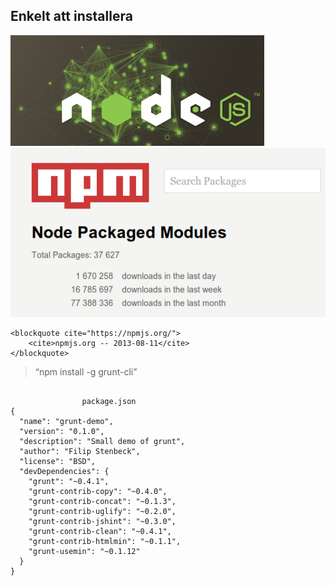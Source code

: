 <section>
<h2>Enkelt att installera</h2>
</section>
<section>
<img src="img/nodejs.jpg">
</section>
<section>
	<img src="img/npm.png"/>

	<blockquote cite="https://npmjs.org/">
 		<cite>npmjs.org -- 2013-08-11</cite>
 	</blockquote>
</section>
<section>
<blockquote cite="http://gruntjs.com/getting-started">
	&ldquo;npm install -g grunt-cli&rdquo;
</blockquote>
</section>
<section>
	<pre>
			<code data-trim contenteditable="false">
				package.json
{
  "name": "grunt-demo",
  "version": "0.1.0",
  "description": "Small demo of grunt",
  "author": "Filip Stenbeck",
  "license": "BSD",
  "devDependencies": {
    "grunt": "~0.4.1",
    "grunt-contrib-copy": "~0.4.0",
    "grunt-contrib-concat": "~0.1.3",
    "grunt-contrib-uglify": "~0.2.0",
    "grunt-contrib-jshint": "~0.3.0",
    "grunt-contrib-clean": "~0.4.1",
    "grunt-contrib-htmlmin": "~0.1.1",
    "grunt-usemin": "~0.1.12"
  }
}
</code>
</pre>
</section>
